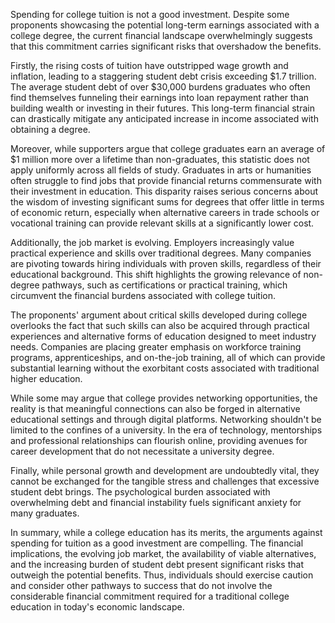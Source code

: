Spending for college tuition is not a good investment. Despite some proponents showcasing the potential long-term earnings associated with a college degree, the current financial landscape overwhelmingly suggests that this commitment carries significant risks that overshadow the benefits.

Firstly, the rising costs of tuition have outstripped wage growth and inflation, leading to a staggering student debt crisis exceeding $1.7 trillion. The average student debt of over $30,000 burdens graduates who often find themselves funneling their earnings into loan repayment rather than building wealth or investing in their futures. This long-term financial strain can drastically mitigate any anticipated increase in income associated with obtaining a degree.

Moreover, while supporters argue that college graduates earn an average of $1 million more over a lifetime than non-graduates, this statistic does not apply uniformly across all fields of study. Graduates in arts or humanities often struggle to find jobs that provide financial returns commensurate with their investment in education. This disparity raises serious concerns about the wisdom of investing significant sums for degrees that offer little in terms of economic return, especially when alternative careers in trade schools or vocational training can provide relevant skills at a significantly lower cost.

Additionally, the job market is evolving. Employers increasingly value practical experience and skills over traditional degrees. Many companies are pivoting towards hiring individuals with proven skills, regardless of their educational background. This shift highlights the growing relevance of non-degree pathways, such as certifications or practical training, which circumvent the financial burdens associated with college tuition.

The proponents' argument about critical skills developed during college overlooks the fact that such skills can also be acquired through practical experiences and alternative forms of education designed to meet industry needs. Companies are placing greater emphasis on workforce training programs, apprenticeships, and on-the-job training, all of which can provide substantial learning without the exorbitant costs associated with traditional higher education.

While some may argue that college provides networking opportunities, the reality is that meaningful connections can also be forged in alternative educational settings and through digital platforms. Networking shouldn't be limited to the confines of a university. In the era of technology, mentorships and professional relationships can flourish online, providing avenues for career development that do not necessitate a university degree.

Finally, while personal growth and development are undoubtedly vital, they cannot be exchanged for the tangible stress and challenges that excessive student debt brings. The psychological burden associated with overwhelming debt and financial instability fuels significant anxiety for many graduates.

In summary, while a college education has its merits, the arguments against spending for tuition as a good investment are compelling. The financial implications, the evolving job market, the availability of viable alternatives, and the increasing burden of student debt present significant risks that outweigh the potential benefits. Thus, individuals should exercise caution and consider other pathways to success that do not involve the considerable financial commitment required for a traditional college education in today's economic landscape.